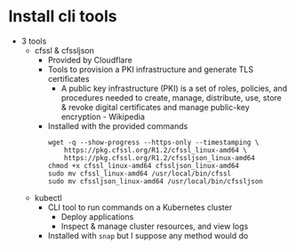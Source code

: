 # Install cli tools

- 3 tools
    - cfssl & cfssljson
        - Provided by Cloudflare
        - Tools to provision a PKI infrastructure and generate TLS certificates
            - A public key infrastructure (PKI) is a set of roles, policies, and procedures needed to create, manage, distribute, use, store & revoke digital certificates and manage public-key encryption - Wikipedia
        - Installed with the provided commands
            ```
            wget -q --show-progress --https-only --timestamping \
                https://pkg.cfssl.org/R1.2/cfssl_linux-amd64 \
                https://pkg.cfssl.org/R1.2/cfssljson_linux-amd64
            chmod +x cfssl_linux-amd64 cfssljson_linux-amd64
            sudo mv cfssl_linux-amd64 /usr/local/bin/cfssl
            sudo mv cfssljson_linux-amd64 /usr/local/bin/cfssljson
            ```
    - kubectl
        - CLI tool to run commands on a Kubernetes cluster
            - Deploy applications
            - Inspect & manage cluster resources, and view logs
        - Installed with `snap` but I suppose any method would do